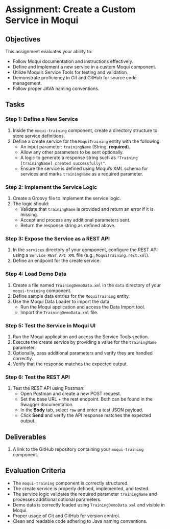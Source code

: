 # Assignment: Create a Custom Service in Moqui

## Objectives

This assignment evaluates your ability to:

- Follow Moqui documentation and instructions effectively.
- Define and implement a new service in a custom Moqui component.
- Utilize Moqui’s Service Tools for testing and validation.
- Demonstrate proficiency in Git and GitHub for source code management.
- Follow proper JAVA naming conventions.

## Tasks

### **Step 1: Define a New Service**
1. Inside the `moqui-training` component, create a directory structure to store service definitions.
2. Define a create service for the `MoquiTraining` entity with the following:
   - An input parameter: `trainingName` (String, **required**).
   - Allow any other parameters to be sent optionally.
   - A logic to generate a response string such as `"Training [trainingName] created successfully!"`.
   - Ensure the service is defined using Moqui’s XML schema for services and marks `trainingName` as a required parameter.

### **Step 2: Implement the Service Logic**
1. Create a Groovy file to implement the service logic.
2. The logic should:
   - Validate that `trainingName` is provided and return an error if it is missing.
   - Accept and process any additional parameters sent.
   - Return the response string as defined above.

### **Step 3: Expose the Service as a REST API**
1. In the `services` directory of your component, configure the REST API using a `Service REST API XML` file (e.g., `MoquiTraining.rest.xml`).
2. Define an endpoint for the create service.

### **Step 4: Load Demo Data**
1. Create a file named `TrainingDemoData.xml` in the `data` directory of your `moqui-training` component.
2. Define sample data entries for the `MoquiTraining` entity.
3. Use the Moqui Data Loader to import the data:
   - Run the Moqui application and access the Data Import tool.
   - Import the `TrainingDemoData.xml` file.

### **Step 5: Test the Service in Moqui UI**
1. Run the Moqui application and access the Service Tools section.
2. Execute the create service by providing a value for the `trainingName` parameter.
3. Optionally, pass additional parameters and verify they are handled correctly.
4. Verify that the response matches the expected output.

### **Step 6: Test the REST API**
1. Test the REST API using Postman:
   - Open Postman and create a new POST request.
   - Set the base URL + the rest endpoint. Both can be found in the Swagger documentation.
   - In the **Body** tab, select `raw` and enter a test JSON payload.
   - Click **Send** and verify the API response matches the expected output.


## Deliverables

1. A link to the GitHub repository containing your `moqui-training` component.

## Evaluation Criteria

- The `moqui-training` component is correctly structured.
- The create service is properly defined, implemented, and tested.
- The service logic validates the required parameter `trainingName` and processes additional optional parameters.
- Demo data is correctly loaded using `TrainingDemoData.xml` and visible in Moqui.
- Proper usage of Git and GitHub for version control.
- Clean and readable code adhering to Java naming conventions.
